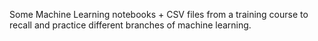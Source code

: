 Some Machine Learning notebooks + CSV files from a training course to recall and practice different branches of machine learning.